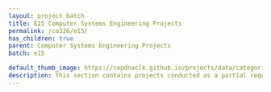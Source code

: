 ```yaml
---
layout: project_batch
title: E15 Computer Systems Engineering Projects
permalink: /co326/e15/
has_children: true
parent: Computer Systems Engineering Projects
batch: e15

default_thumb_image: https://cepdnaclk.github.io/projects/data/categories/co226/thumbnail.jpg
description: This section contains projects conducted as a partial requirement to complete the course CO326. The timeline for the project is semester 6 (second semester of the third year) of the undergraduate. The main objective of this is to give students a hand on experience of Industrial Communication Networks.
---
```

